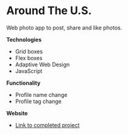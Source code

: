 # Around The U.S.

Web photo app to post, share and like photos.

**Technologies**

- Grid boxes
- Flex boxes
- Adaptive Web Design
- JavaScript

**Functionality**

- Profile name change
- Profile tag change

**Website**

- [Link to completed project](https://kamal-ganiev.github.io/se_project_aroundtheus/)
